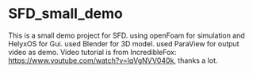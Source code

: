 # SFD_small_demo
This is a small demo project for SFD.
using openFoam for simulation and HelyxOS for Gui.
used Blender for 3D model.
used ParaView for output video as demo.
Video tutorial is from IncredibleFox: 
https://www.youtube.com/watch?v=lqVgNVV040k,
thanks a lot.
